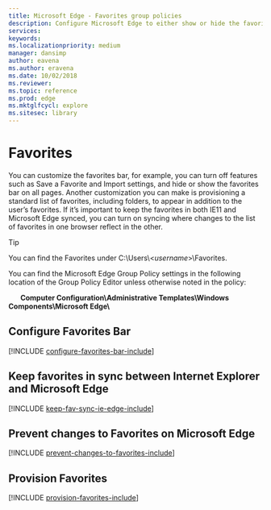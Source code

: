 ```yaml
---
title: Microsoft Edge - Favorites group policies
description: Configure Microsoft Edge to either show or hide the favorites bar on all pages. Microsoft Edge hides the favorites bar by default but shows the favorites bar on the Start and New tab pages. Also, by default, the favorites bar toggle, in Settings, is set to Off but enabled allowing users to make changes. 
services: 
keywords: 
ms.localizationpriority: medium
manager: dansimp
author: eavena
ms.author: eravena
ms.date: 10/02/2018
ms.reviewer: 
ms.topic: reference
ms.prod: edge
ms.mktglfcycl: explore
ms.sitesec: library
---
```


# Favorites 

You can customize the favorites bar, for example, you can turn off features such as Save a Favorite and Import settings, and hide or show the favorites bar on all pages.  Another customization you can make is provisioning a standard list of favorites, including folders, to appear in addition to the user’s favorites. If it’s important to keep the favorites in both IE11 and Microsoft Edge synced, you can turn on syncing where changes to the list of favorites in one browser reflect in the other. 

>[!TIP]
>You can find the Favorites under C:\\Users\\<_username_>\\Favorites.

You can find the Microsoft Edge Group Policy settings in the following location of the Group Policy Editor unless otherwise noted in the policy:

&nbsp;&nbsp;&nbsp;&nbsp;&nbsp;&nbsp;**Computer Configuration\\Administrative Templates\\Windows Components\\Microsoft Edge\\**

## Configure Favorites Bar 
[!INCLUDE [configure-favorites-bar-include](../includes/configure-favorites-bar-include.md)]

## Keep favorites in sync between Internet Explorer and Microsoft Edge 
[!INCLUDE [keep-fav-sync-ie-edge-include](../includes/keep-fav-sync-ie-edge-include.md)] 

## Prevent changes to Favorites on Microsoft Edge
[!INCLUDE [prevent-changes-to-favorites-include](../includes/prevent-changes-to-favorites-include.md)] 

## Provision Favorites 
[!INCLUDE [provision-favorites-include](../includes/provision-favorites-include.md)]
